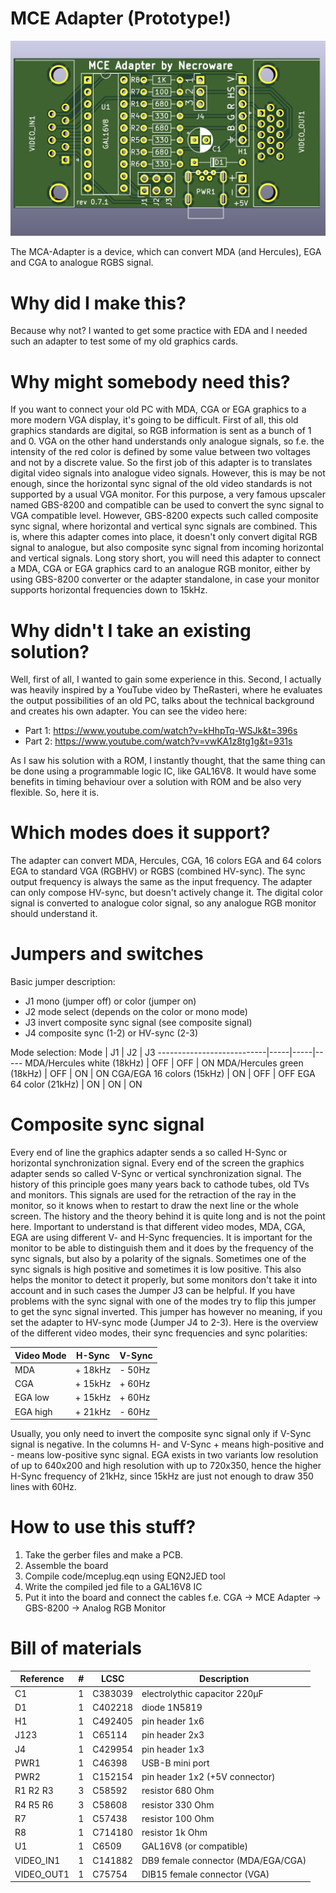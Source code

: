 # MCE Adapter (Prototype!)

![MCE Adapter](shim/mce-adapter-pcb.png)

The MCA-Adapter is a device, which can convert MDA (and Hercules), EGA and CGA
to analogue RGBS signal.

# Why did I make this?

Because why not? I wanted to get some practice with EDA and I needed such an
adapter to test some of my old graphics cards.

# Why might somebody need this?

If you want to connect your old PC with MDA, CGA or EGA graphics to a more
modern VGA display, it's going to be difficult. First of all, this old graphics
standards are digital, so RGB information is sent as a bunch of 1 and 0. VGA on
the other hand understands only analogue signals, so f.e. the intensity of the red
color is defined by some value between two voltages and not by a discrete value.
So the first job of this adapter is to translates digital video signals into
analogue video signals. However, this is may be not enough, since the horizontal
sync signal of the old video standards is not supported by a usual VGA monitor.
For this purpose, a very famous upscaler named GBS-8200 and compatible can be
used to convert the sync signal to VGA compatible level.  However, GBS-8200
expects such called composite sync signal, where horizontal and vertical sync
signals are combined. This is, where this adapter comes into place, it doesn't
only convert digital RGB signal to analogue, but also composite sync signal from
incoming horizontal and vertical signals. Long story short, you will need this
adapter to connect a MDA, CGA or EGA graphics card to an analogue RGB monitor,
either by using GBS-8200 converter or the adapter standalone, in case your
monitor supports horizontal frequencies down to 15kHz.

# Why didn't I take an existing solution?

Well, first of all, I wanted to gain some experience in this. Second, I actually
was heavily inspired by a YouTube video by TheRasteri, where he evaluates the
output possibilities of an old PC, talks about the technical background and
creates his own adapter. You can see the video here:

* Part 1: https://www.youtube.com/watch?v=kHhpTq-WSJk&t=396s
* Part 2: https://www.youtube.com/watch?v=vwKA1z8tg1g&t=931s

As I saw his solution with a ROM, I instantly thought, that the same thing can
be done using a programmable logic IC, like GAL16V8. It would have some benefits
in timing behaviour over a solution with ROM and be also very flexible. So, here
it is.

# Which modes does it support?

The adapter can convert MDA, Hercules, CGA, 16 colors EGA and 64 colors EGA to
standard VGA (RGBHV) or RGBS (combined HV-sync). The sync output frequency is
always the same as the input frequency. The adapter can only compose HV-sync,
but doesn't actively change it. The digital color signal is converted to analogue
color signal, so any analogue RGB monitor should understand it.

# Jumpers and switches

Basic jumper description:
* J1 mono (jumper off) or color (jumper on)
* J2 mode select (depends on the color or mono mode)
* J3 invert composite sync signal (see composite signal)
* J4 composite sync (1-2) or HV-sync (2-3)

Mode selection:
Mode                       | J1  | J2  | J3
---------------------------|-----|-----|-----
MDA/Hercules white (18kHz) | OFF | OFF | ON
MDA/Hercules green (18kHz) | OFF | ON  | ON
CGA/EGA 16 colors (15kHz)  | ON  | OFF | OFF
EGA 64 color (21kHz)       | ON  | ON  | ON

# Composite sync signal

Every end of line the graphics adapter sends a so called H-Sync or horizontal
synchronization signal. Every end of the screen the graphics adapter sends so
called V-Sync or vertical synchronization signal. The history of this principle
goes many years back to cathode tubes, old TVs and monitors. This signals are
used for the retraction of the ray in the monitor, so it knows when to restart
to draw the next line or the whole screen. The history and the theory behind it
is quite long and is not the point here. Important to understand is that
different video modes, MDA, CGA, EGA are using different V- and H-Sync
frequencies. It is important for the monitor to be able to distinguish them and
it does by the frequency of the sync signals, but also by a polarity of the
signals. Sometimes one of the sync signals is high positive and sometimes it is
low positive. This also helps the monitor to detect it properly, but some
monitors don't take it into account and in such cases the Jumper J3 can be
helpful. If you have problems with the sync signal with one of the modes try to
flip this jumper to get the sync signal inverted. This jumper has however no
meaning, if you set the adapter to HV-sync mode (Jumper J4 to 2-3). Here is the
overview of the different video modes, their sync frequencies and sync
polarities:

Video Mode | H-Sync  | V-Sync
-----------|---------|-------
MDA        | + 18kHz | - 50Hz
CGA        | + 15kHz | + 60Hz
EGA low    | + 15kHz | + 60Hz
EGA high   | + 21kHz | - 60Hz

Usually, you only need to invert the composite sync signal only if V-Sync signal
is negative. In the columns H- and V-Sync + means high-positive and - means
low-positive sync signal. EGA exists in two variants low resolution of up to
640x200 and high resolution with up to 720x350, hence the higher H-Sync
frequency of 21kHz, since 15kHz are just not enough to draw 350 lines with 60Hz.

# How to use this stuff?

1. Take the gerber files and make a PCB.
2. Assemble the board
3. Compile code/mceplug.eqn using EQN2JED tool
4. Write the compiled jed file to a GAL16V8 IC
5. Put it into the board and connect the cables
   f.e. CGA -> MCE Adapter -> GBS-8200 -> Analog RGB Monitor

# Bill of materials

Reference  |#  |LCSC   |Description
-----------|---|-------|-------------------------------------
C1         |1  |C383039|electrolythic capacitor 220µF
D1         |1  |C402218|diode 1N5819
H1         |1  |C492405|pin header 1x6
J123       |1  |C65114 |pin header 2x3
J4         |1  |C429954|pin header 1x3
PWR1       |1  |C46398 |USB-B mini port
PWR2       |1  |C152154|pin header 1x2 (+5V connector)
R1 R2 R3   |3  |C58592 |resistor 680 Ohm
R4 R5 R6   |3  |C58608 |resistor 330 Ohm
R7         |1  |C57438 |resistor 100 Ohm
R8         |1  |C714180|resistor 1k Ohm
U1         |1  |C6509  |GAL16V8 (or compatible)
VIDEO_IN1  |1  |C141882|DB9 female connector (MDA/EGA/CGA)
VIDEO_OUT1 |1  |C75754 |DIB15 female connector (VGA)

